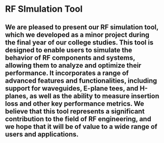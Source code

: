 # RF SImulation Tool
## We are pleased to present our RF simulation tool, which we developed as a minor project during the final year of our college studies. This tool is designed to enable users to simulate the behavior of RF components and systems, allowing them to analyze and optimize their performance. It incorporates a range of advanced features and functionalities, including support for waveguides, E-plane tees, and H-planes, as well as the ability to measure insertion loss and other key performance metrics. We believe that this tool represents a significant contribution to the field of RF engineering, and we hope that it will be of value to a wide range of users and applications.
